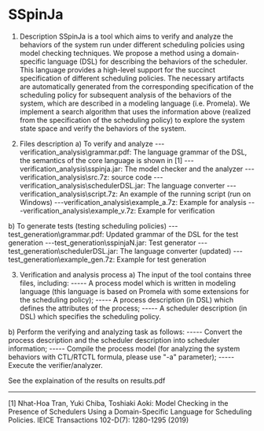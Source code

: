 # SSpinJa
1. Description
SSpinJa is a tool which aims to verify and analyze the behaviors of the system run under different scheduling policies using model checking techniques. We propose a method using a domain-specific language (DSL) for describing the behaviors of the scheduler. This language provides a high-level support for the succinct specification of different scheduling policies. The necessary artifacts are automatically generated from the corresponding specification of the scheduling policy for subsequent analysis of the behaviors of the system, which are described in a modeling language (i.e. Promela). We implement a search algorithm that uses the information above (realized from the specification of the scheduling policy) to explore the system state space and verify the behaviors of the system.

2. Files description
a) To verify and analyze 
---verification_analysis\grammar.pdf: The language grammar of the DSL, the semantics of the core language is shown in [1]
---verification_analysis\sspinja.jar: The model checker and the analyzer
---verification_analysis\src.7z: source code
---verification_analysis\schedulerDSL.jar: The language converter
---verification_analysis\script.7z: An example of the running script (run on Windows)
---verification_analysis\example_a.7z: Example for analysis
---verification_analysis\example_v.7z: Example for verification

b) To generate tests (testing scheduling policies)
---test_generation\grammar.pdf: Updated grammar of the DSL for the test generation
---test_generation\sspinjaN.jar: Test generator
---test_generation\schedulerDSL.jar: The language converter (updated)
---test_generation\example_gen.7z: Example for test generation

3. Verification and analysis process
a) The input of the tool contains three files, including:
----- A process model which is written in modeling language (this language is based on Promela with some extensions for the scheduling policy);
----- A process description (in DSL) which defines the attributes of the process;
----- A scheduler description (in DSL) which specifies the scheduling policy.

b) Perform the verifying and analyzing task as follows:
----- Convert the process description and the scheduler description into scheduler information;
----- Compile the process model (for analyzing the system behaviors with CTL/RTCTL formula, please use "-a" parameter);
----- Execute the verifier/analyzer.

See the explaination of the results on results.pdf


----------------------------------------
[1] Nhat-Hoa Tran, Yuki Chiba, Toshiaki Aoki:
Model Checking in the Presence of Schedulers Using a Domain-Specific Language for Scheduling Policies. IEICE Transactions 102-D(7): 1280-1295 (2019)
